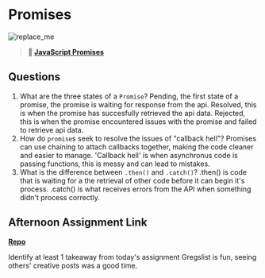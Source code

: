 # Promises

![replace_me](https://codeworks.blob.core.windows.net/public/assets/img/illustrations/placeholder.svg)

> **📖 [JavaScript Promises](https://codeworksacademy.com/fs-student-guide/resources/wk4/02-Promises)**

## Questions

1. What are the three states of a `Promise`?
  Pending, the first state of a promise, the promise is waiting for response from the api.  Resolved, this is when the promise has succesfully retrieved the api data.  Rejected, this is when the promise encountered issues with the promise and failed to retrieve api data.
2. How do `promise`s seek to resolve the issues of "callback hell"?
  Promises can use chaining to attach callbacks together, making the code cleaner and easier to manage.  'Callback hell' is when asynchronus code is passing functions, this is messy and can lead to mistakes. 
3. What is the difference between `.then()` and `.catch()`?
.then() is code that is waiting for a the retrieval of other code before it can begin it's process.  .catch() is what receives errors from the API when something didn't process correctly. 
## Afternoon Assignment Link

**[Repo](https://github.com/EricMGustafson/spring22-gregslist-mvc)**

Identify at least 1 takeaway from today's assignment
  Gregslist is fun, seeing others' creative posts was a good time.
  